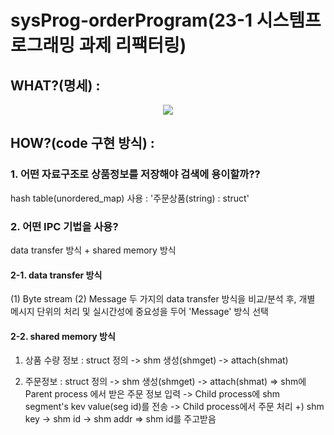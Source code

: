 # sysProg-orderProgram(23-1 시스템프로그래밍 과제 리팩터링)

## WHAT?(명세) : 
<p align="center">
  <img src="https://github.com/user-attachments/assets/48997085-32f2-49bc-b64f-b0705f2c12ca">
</p>




## HOW?(code 구현 방식) :
### 1. 어떤 자료구조로 상품정보를 저장해야 검색에 용이할까??
  
  hash table(unordered_map) 사용 : '주문상품(string) : struct' 

### 2. 어떤 IPC 기법을 사용? 
  
  data transfer 방식 + shared memory 방식

#### 2-1. data transfer 방식
  
  (1) Byte stream (2) Message 두 가지의 data transfer 방식을 비교/분석 후, 개별 메시지 단위의 처리 및 실시간성에 중요성을 두어 'Message' 방식 선택

#### 2-2. shared memory 방식
  
  1. 상품 수량 정보 : struct 정의 -> shm 생성(shmget) -> attach(shmat)
  
  2. 주문정보 : struct 정의 -> shm 생성(shmget) -> attach(shmat) 
    => shm에 Parent process 에서 받은 주문 정보 입력 -> Child process에 shm segment's kev value(seg id)를 전송 -> Child process에서 주문 처리
    +) shm key -> shm id -> shm addr => shm id를 주고받음
